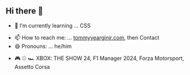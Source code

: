 ## Hi there 👋

<!--
**yeargin2021/yeargin2021** is a ✨ _special_ ✨ repository because its `README.md` (this file) appears on your GitHub profile.

Here are some ideas to get you started:
-->
<!-- 🔭 I’m currently working on ... -->
- 🌱 I’m currently learning ... CSS
<!-- 👯 I’m looking to collaborate on ...
- 🤔 I’m looking for help with ...
- 💬 Ask me about ...-->
- 📫 How to reach me: ... <a target="_blank" href="https://www.tommyyearginjr.com/">tommyyearginjr.com</a>, then Contact
- 😄 Pronouns: ... he/him
<!-- ⚡ Fun fact: ... -->
- 🎮 ⚾️ 🏎️  XBOX: THE SHOW 24, F1 Manager 2024, Forza Motorsport, Assetto Corsa

